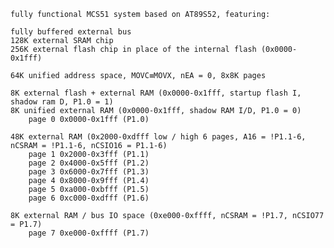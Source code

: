 	fully functional MCS51 system based on AT89S52, featuring:
	
	fully buffered external bus
	128K external SRAM chip
	256K external flash chip in place of the internal flash (0x0000-0x1fff)
	
	64K unified address space, MOVC≡MOVX, nEA = 0, 8x8K pages
	
	8K external flash + external RAM (0x0000-0x1fff, startup flash I, shadow ram D, P1.0 = 1)
	8K unified external RAM (0x0000-0x1fff, shadow RAM I/D, P1.0 = 0)
		page 0 0x0000-0x1fff (P1.0)
	
	48K external RAM (0x2000-0xdfff low / high 6 pages, A16 = !P1.1-6, nCSRAM = !P1.1-6, nCSIO16 = P1.1-6)
		page 1 0x2000-0x3fff (P1.1)
		page 2 0x4000-0x5fff (P1.2)
		page 3 0x6000-0x7fff (P1.3)
		page 4 0x8000-0x9fff (P1.4)
		page 5 0xa000-0xbfff (P1.5)
		page 6 0xc000-0xdfff (P1.6)
	
	8K external RAM / bus IO space (0xe000-0xffff, nCSRAM = !P1.7, nCSIO77 = P1.7)
		page 7 0xe000-0xffff (P1.7)
